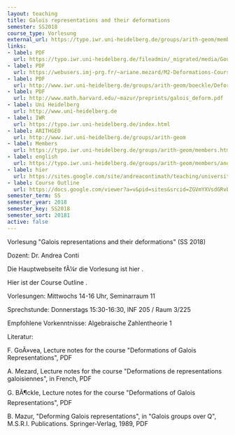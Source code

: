 ```yaml
---
layout: teaching
title: Galois representations and their deformations
semester: SS2018
course_type: Vorlesung
external_url: https://typo.iwr.uni-heidelberg.de/groups/arith-geom/members/andrea-conti/galois-representations-and-their-deformations.html
links:
- label: PDF
  url: https://typo.iwr.uni-heidelberg.de/fileadmin/_migrated/media/Gouvea-2001-Deformations_of_Galois_representations.pdf
- label: PDF
  url: https://webusers.imj-prg.fr/~ariane.mezard/M2-Deformations-Cours.pdf
- label: PDF
  url: http://www.iwr.uni-heidelberg.de/groups/arith-geom/boeckle/Deformations-Barca.pdf
- label: PDF
  url: http://www.math.harvard.edu/~mazur/preprints/galois_deform.pdf
- label: Uni Heidelberg
  url: http://www.uni-heidelberg.de
- label: IWR
  url: https://typo.iwr.uni-heidelberg.de/index.html
- label: ARITHGEO
  url: http://www.iwr.uni-heidelberg.de/groups/arith-geom
- label: Members
  url: https://typo.iwr.uni-heidelberg.de/groups/arith-geom/members.html
- label: english
  url: https://typo.iwr.uni-heidelberg.de/groups/arith-geom/members/andrea-conti/galois-representations-and-their-deformations.html
- label: hier
  url: https://sites.google.com/site/andreacontimath/teaching/universitaet-heidelberg/galois-representations-and-their-deformations
- label: Course Outline
  url: https://docs.google.com/viewer?a=v&pid=sites&srcid=ZGVmYXVsdGRvbWFpbnxhbmRyZWFjb250aW1hdGh8Z3g6NDRjNjQwMDljNmY1ZTZhYw
semester_term: SS
semester_year: 2018
semester_key: SS2018
semester_sort: 20181
active: false
---
```

Vorlesung "Galois representations and their deformations" (SS 2018)

Dozent: Dr. Andrea Conti

Die Hauptwebseite fÃ¼r die Vorlesung ist hier .

Hier ist der Course Outline .

Vorlesungen: Mittwochs 14-16 Uhr, Seminarraum 11

Sprechstunde: Donnerstags 15:30-16:30, INF 205 / Raum 3/225

Empfohlene Vorkenntnisse: Algebraische Zahlentheorie 1

Literatur:

F. GoÃ»vea, Lecture notes for the course "Deformations of Galois Representations", PDF

A. Mezard, Lecture notes for the course "Deformations de representations galoisiennes", in French, PDF

G. BÃ¶ckle, Lecture notes for the course "Deformations of Galois Representations", PDF

B. Mazur, "Deforming Galois representations", in "Galois groups over Q", M.S.R.I. Publications. Springer-Verlag, 1989, PDF
